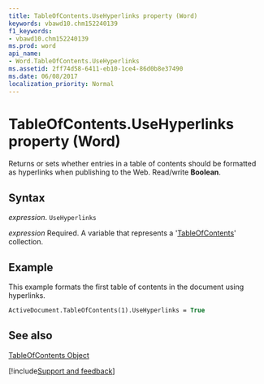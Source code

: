 ```yaml
---
title: TableOfContents.UseHyperlinks property (Word)
keywords: vbawd10.chm152240139
f1_keywords:
- vbawd10.chm152240139
ms.prod: word
api_name:
- Word.TableOfContents.UseHyperlinks
ms.assetid: 2ff74d58-6411-eb10-1ce4-86d0b8e37490
ms.date: 06/08/2017
localization_priority: Normal
---
```



# TableOfContents.UseHyperlinks property (Word)

Returns or sets whether entries in a table of contents should be formatted as hyperlinks when publishing to the Web. Read/write  **Boolean**.


## Syntax

_expression_. `UseHyperlinks`

_expression_ Required. A variable that represents a '[TableOfContents](Word.TableOfContents.md)' collection.


## Example

This example formats the first table of contents in the document using hyperlinks.


```vb
ActiveDocument.TableOfContents(1).UseHyperlinks = True
```


## See also


[TableOfContents Object](Word.TableOfContents.md)

[!include[Support and feedback](~/includes/feedback-boilerplate.md)]